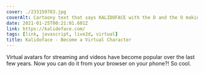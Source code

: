 ```yaml
---
cover: ./233159783.jpg
coverAlt: Cartoony text that says KALIDOFACE with the D and the O making a video camera icon
date: 2021-01-25T00:21:01.601Z
link: https://kalidoface.com/
tags: [link, javascript, live2d, virtual]
title: Kalidoface - Become a Virtual Character
---
```


Virtual avatars for streaming and videos have become popular over the last few years. Now you can do it from your browser on your phone?! So cool.

